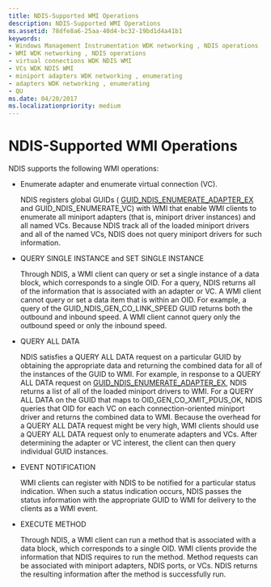 ```yaml
---
title: NDIS-Supported WMI Operations
description: NDIS-Supported WMI Operations
ms.assetid: 78dfe8a6-25aa-40d4-bc32-19bd1d4a41b1
keywords:
- Windows Management Instrumentation WDK networking , NDIS operations
- WMI WDK networking , NDIS operations
- virtual connections WDK NDIS WMI
- VCs WDK NDIS WMI
- miniport adapters WDK networking , enumerating
- adapters WDK networking , enumerating
- QU
ms.date: 04/20/2017
ms.localizationpriority: medium
---
```


# NDIS-Supported WMI Operations





NDIS supports the following WMI operations:

-   Enumerate adapter and enumerate virtual connection (VC).

    NDIS registers global GUIDs ( [GUID\_NDIS\_ENUMERATE\_ADAPTER\_EX](https://msdn.microsoft.com/library/windows/hardware/ff552617) and GUID\_NDIS\_ENUMERATE\_VC) with WMI that enable WMI clients to enumerate all miniport adapters (that is, miniport driver instances) and all named VCs. Because NDIS track all of the loaded miniport drivers and all of the named VCs, NDIS does not query miniport drivers for such information.

-   QUERY SINGLE INSTANCE and SET SINGLE INSTANCE

    Through NDIS, a WMI client can query or set a single instance of a data block, which corresponds to a single OID. For a query, NDIS returns all of the information that is associated with an adapter or VC. A WMI client cannot query or set a data item that is within an OID. For example, a query of the GUID\_NDIS\_GEN\_CO\_LINK\_SPEED GUID returns both the outbound and inbound speed. A WMI client cannot query only the outbound speed or only the inbound speed.

-   QUERY ALL DATA

    NDIS satisfies a QUERY ALL DATA request on a particular GUID by obtaining the appropriate data and returning the combined data for all of the instances of the GUID to WMI. For example, in response to a QUERY ALL DATA request on [GUID\_NDIS\_ENUMERATE\_ADAPTER\_EX](https://msdn.microsoft.com/library/windows/hardware/ff552617), NDIS returns a list of all of the loaded miniport drivers to WMI. For a QUERY ALL DATA on the GUID that maps to OID\_GEN\_CO\_XMIT\_PDUS\_OK, NDIS queries that OID for each VC on each connection-oriented miniport driver and returns the combined data to WMI. Because the overhead for a QUERY ALL DATA request might be very high, WMI clients should use a QUERY ALL DATA request only to enumerate adapters and VCs. After determining the adapter or VC interest, the client can then query individual GUID instances.

-   EVENT NOTIFICATION

    WMI clients can register with NDIS to be notified for a particular status indication. When such a status indication occurs, NDIS passes the status information with the appropriate GUID to WMI for delivery to the clients as a WMI event.

-   EXECUTE METHOD

    Through NDIS, a WMI client can run a method that is associated with a data block, which corresponds to a single OID. WMI clients provide the information that NDIS requires to run the method. Method requests can be associated with miniport adapters, NDIS ports, or VCs. NDIS returns the resulting information after the method is successfully run.

 

 





